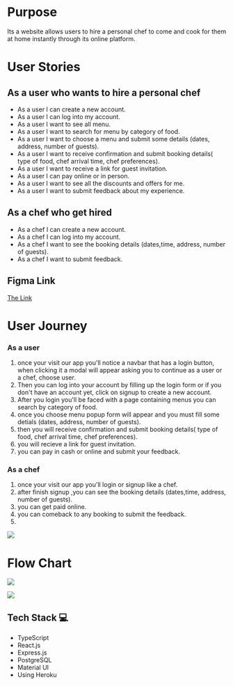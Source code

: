 # Purpose 

Its a website allows users to hire a personal chef to come and cook for them at home instantly through its online platform.



# User Stories
## As a user who wants to hire a personal chef
- As a user I can create a new account.
- As a user I can log into my account.
- As a user I want to see all menu.
- As a user I want to search for menu by category of food.
 - As a user I want to choose a menu and submit some details (dates, address, number of guests).
- As a user I want to receive confirmation and submit booking details( type of food, chef arrival time, chef preferences).
- As a user I want to receive a link for guest invitation.
- As a user I can pay online or in person.
- As a user I want to see all the discounts and offers for me.
- As a user I want to submit feedback about my experience.

## As a chef who get hired 
- As a chef I can create a new account.
- As a chef I can log into my account.
- As a chef I want to see the booking details (dates,time, address, number of guests).
- As a chef I want to submit feedback.



##  Figma Link 
[  The Link](https://www.figma.com/file/YvXDednky3tRElYBkf9uU5/Untitled?node-id=0%3A1)


# User Journey

### As a user 
1. once your visit our app you'll notice a navbar that has a login button, when clicking it a modal will appear asking you to continue as a user or a chef, choose user.
2. Then you can log into your account by filling up the login form or if you don't have an account yet, click on signup to create a new account.
3. After you login you'll be faced with a page containing menus you can search by category of food.
4. once you choose menu popup form will appear and you must fill some detials (dates, address, number of guests).
5. then you will receive confirmation and submit booking details( type of food, chef arrival time, chef preferences).
6. you will recieve a link for guest invitation.
7. you can pay in cash or online and submit your feedback.
### As a chef 
1. once your visit our app you'll login or signup like a chef.
2.  after finish signup ,you can see the booking details (dates,time, address, number of guests).
3. you can get paid online.
4. you can comeback to any booking to submit the feedback.
5. 
![](https://i.imgur.com/TAzMmOu.png)

# Flow Chart
![](https://i.imgur.com/aK0vH0i.jpg)


![](https://i.imgur.com/wEvTwP5.png)


## Tech Stack 💻



- TypeScript
- React.js
- Express.js
- PostgreSQL
- Material UI
- Using Heroku
